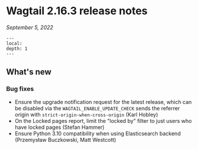# Wagtail 2.16.3 release notes

_September 5, 2022_

```{contents}
---
local:
depth: 1
---
```

## What's new

### Bug fixes

 * Ensure the upgrade notification request for the latest release, which can be disabled via the `WAGTAIL_ENABLE_UPDATE_CHECK` sends the referrer origin with `strict-origin-when-cross-origin` (Karl Hobley)
 * On the Locked pages report, limit the "locked by" filter to just users who have locked pages (Stefan Hammer)
 * Ensure Python 3.10 compatibility when using Elasticsearch backend (Przemysław Buczkowski, Matt Westcott)
